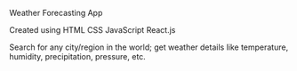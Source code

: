 Weather Forecasting App

Created using
HTML
CSS
JavaScript
React.js

Search for any city/region in the world;
get weather details like temperature, humidity, precipitation, pressure, etc.
